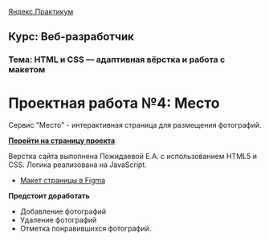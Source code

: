 [Яндекс.Практикум](https://praktikum.yandex.ru/)

**Курс: Веб-разработчик** 
-----

### Тема: HTML и CSS — адаптивная вёрстка и работа с макетом
 
# Проектная работа №4: Место

Сервис "Место" - интерактивная страница для размещения фотографий.

**[Перейти на страницу проекта](https://kateworks.github.io/mesto/)**

Верстка сайта выполнена Пожидаевой Е.А. с использованием HTML5 и CSS.
Логика реализована на JavaScript.

* [Макет страницы в Figma](https://www.figma.com/file/StZjf8HnoeLdiXS7dYrLAh/JavaScript.-Sprint-4)

**Предстоит доработать**

* Добавление фотографий
* Удаление фотографий
* Отметка понравившихся фотографий.
